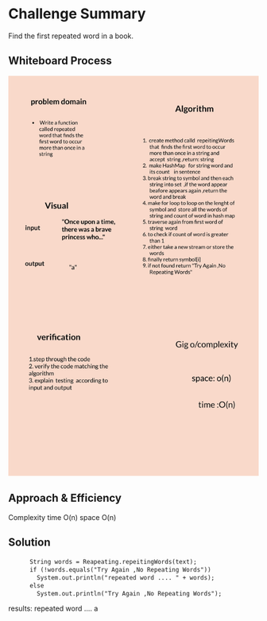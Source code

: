 # Challenge Summary

<!-- Description of the challenge -->

Find the first repeated word in a book.

## Whiteboard Process
<!-- Embedded whiteboard image -->
![repating](repeateWord/repeating.jpg)

## Approach & Efficiency
<!-- What approach did you take? Why? What is the Big O space/time for this approach? -->
 Complexity
time  O(n) 
space  O(n) 

## Solution

<!-- Show how to run your code, and examples of it in action -->

```String text = "Once upon a time, there was a brave princess who...";
      String words = Reapeating.repeitingWords(text);
      if (!words.equals("Try Again ,No Repeating Words"))
        System.out.println("repeated word .... " + words);
      else
        System.out.println("Try Again ,No Repeating Words");
```
results: repeated word .... a

